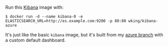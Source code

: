 Run this [Kibana][] image with:

    $ docker run -d --name kibana-0 -e ELASTICSEARCH_URL=http://es.example.com:9200 -p 80:80 wking/kibana-azure

It's just like the basic `kibana` image, but it's built from my [azure
branch][azure] with a custom default dashboard.

[Kibana]: http://www.elasticsearch.org/overview/kibana/
[azure]: https://github.com/wking/kibana/tree/azure
